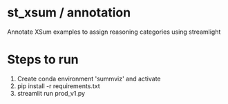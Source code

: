 # st_xsum / annotation
Annotate XSum examples to assign reasoning categories using streamlight

# Steps to run
1. Create conda environment 'summviz' and activate
2. pip install -r requirements.txt
3. streamlit run prod_v1.py
